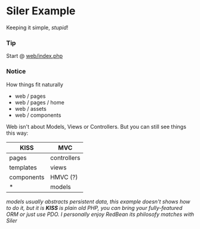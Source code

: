 # Siler Example
Keeping it simple, *stupid*!

### Tip
Start @ [web/index.php](web/index.php)

### Notice
How things fit naturally
- web / pages
- web / pages / home
- web / assets
- web / components

Web isn't about Models, Views or Controllers. But you can still see things this way:

| KISS | MVC |
| ---- | --- |
| pages | controllers |
| templates | views |
| components | HMVC (?) |
| * | models |

*models usually abstracts persistent data, this example doesn't shows how to do it, but it is __KISS__ is plain old PHP, you can bring your fully-featured ORM or just use PDO. I personally enjoy RedBean its philosofy matches with Siler*
